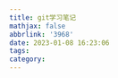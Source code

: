 ```yaml
---
title: git学习笔记
mathjax: false
abbrlink: '3968'
date: 2023-01-08 16:23:06
tags:
category:
---
```

<!-- more -->